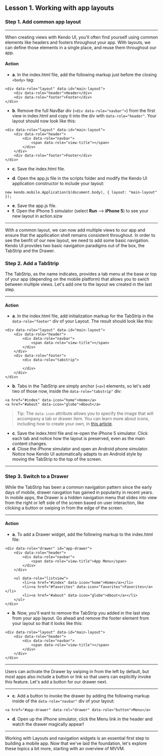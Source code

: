 ## Lesson 1. Working with app layouts

### Step 1. Add common app layout

<hr data-action="start" />

When creating views with Kendo UI, you'll often find yourself using common elements like headers and footers throughout your app. With layouts, we can define those elements in a single place, and reuse them throughout our app.

#### Action

* **a**. In the index.html file, add the following markup just before the closing `<body>` tag:
```
<div data-role="layout" data-id="main-layout">
	<div data-role="header">Header</div>
  	<div data-role="footer">Footer</div>
</div>
```

* **b**. Remove the full NavBar div (`<div data-role="navbar">`) from the first view in index.html and copy it into the div with `data-role="header"`. Your layout should now look like this:
```
<div data-role="layout" data-id="main-layout">
	<div data-role="header">
		<div data-role="navbar">
	    	<span data-role="view-title"></span>
	    </div>
	</div>
  	<div data-role="footer">Footer</div>
</div>
```

* **c**. Save the index.html file.

* **d**. Open the app.js file in the scripts folder and modify the Kendo UI application constructor to include your layout:
```
new kendo.mobile.Application($(document.body), { layout: "main-layout" });
```

* **e**. Save the app.js file.
* **f**. Open the iPhone 5 simulator (select **Run** --> **iPhone 5**) to see your new layout in action.sizw

<hr data-action="end" />

With a common layout, we can now add multiple views to our app and ensure that the appllication shell remains consistent throughout. In order to see the benfit of our new layout, we need to add some basic navigation. Kendo UI provides two basic navigation paradigms out of the box, the TabStrip and the Drawer.

### Step 2. Add a TabStrip

The TabStrip, as the name indicates, provides a tab menu at the base or top of your app (depending on the mobile platform) that allows you to swich between multiple views. Let's add one to the layout we created in the last step. 

<hr data-action="start" />

#### Action

* **a**. In the index.html file, add initialization markup for the TabStrip in the `data-role="footer"` div of your Layout. The result should look like this:
```
<div data-role="layout" data-id="main-layout">
	<div data-role="header">
		<div data-role="navbar">
	    	<span data-role="view-title"></span>
	    </div>
	</div>
  	<div data-role="footer">
  		<div data-role="tabstrip">
		    
		</div>
  	</div>
</div>
```

* **b**. Tabs in the TabStrip are simply anchor (`<a>`) elements, so let's add two of those now, inside the `data-role="tabstrip"` div:
```
<a href="#index" data-icon="home">Home</a>
<a href="#about" data-icon="globe">About</a>
```

> Tip: The `data-icon` attribute allows you to specify the image that will accompany a tab or drawer item. You can learn more about icons, including how to create your own, in [this article](http://docs.telerik.com/kendo-ui/mobile/icons).

* **c**. Save the index.html file and re-open the iPhone 5 simulator. Click each tab and notice how the layout is preserved, even as the main content changes.
* **d**. Close the iPhone simulator and open an Android phone simulator. Notice how Kendo UI automatically adapts to an Android style by moving the TabStrip to the top of the screen.

<hr data-action="end" />

### Step 3. Switch to a Drawer

While the TabStrip has been a common navigation pattern since the early days of mobile, drawer navgation has gained in popularity in recent years. In mobile apps, the Drawer is a hidden navigation menu that slides into view from the right or left side of the screen based on user interaction, like clicking a button or swiping in from the edge of the screen.

<hr data-action="start" />

#### Action

* **a**. To add a Drawer widget, add the following markup to the index.html file:
```
<div data-role="drawer" id="app-drawer">
    <div data-role="header">
        <div data-role="navbar">
            <span data-role="view-title">App Menu</span>
        </div>
    </div>

    <ul data-role="listview">
        <li><a href="#index" data-icon="home">Home</a></li>
        <li><a href="#favorites" data-icon="favorites">Favorites</a></li>
		<li><a href="#about" data-icon="globe">About</a></li>
    </ul>
</div>
```

* **b**. Now, you'll want to remove the TabStrip you added in the last step from your app layout. Go ahead and remove the footer element from your layout so that it looks like this:
```
<div data-role="layout" data-id="main-layout">
	<div data-role="header">
		<div data-role="navbar">
	    	<span data-role="view-title"></span>
	    </div>
	</div>
</div>
```

<hr data-action="end" />

Users can activate the Drawer by swiping in from the left by default, but most apps also include a button or link so that users can explicitly invoke this feature. Let's add a button for our drawer next.

<hr data-action="start" />

* **c**. Add a button to invoke the drawer by adding the following markup inside of the `data-role="navbar"` div of your layout:
```
<a href="#app-drawer" data-rel="drawer" data-role="button">Menu</a>
```
* **d**. Open up the iPhone simulator, click the Menu link in the header and watch the drawer magically appear!

<hr data-action="end" />

Working with Layouts and navigation widgets is an essential first step to building a mobile app. Now that we've laid the foundation, let's explore these topics a bit more, starting with an overview of MVVM.